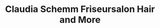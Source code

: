 ---
title: "Claudia Schemm Friseursalon Hair and More"
url: /forchheim/claudia-schemm-friseursalon-hair-and-more/
shop: Friseur
---
